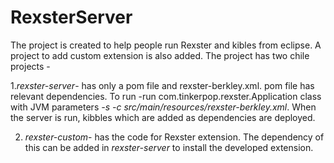# RexsterServer
The project is created to help people run Rexster and kibles from eclipse. A project to add custom extension is also added.
The project has two chile projects - 

1._rexster-server_- has only a pom file and rexster-berkley.xml. pom file has relevant dependencies. To run -run com.tinkerpop.rexster.Application class with JVM parameters  *-s -c src/main/resources/rexster-berkley.xml*. When the server is run, kibbles which are added as dependencies are deployed. 

2. _rexster-custom_- has the code for Rexster extension. The dependency of this can be added in _rexster-server_ to install the developed extension. 



